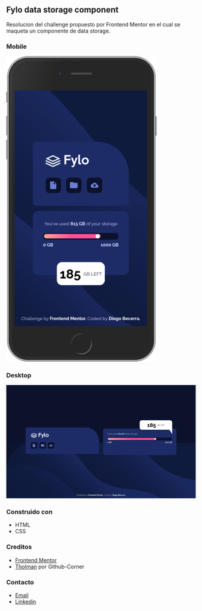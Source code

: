 ## Fylo data storage component

Resolucion del challenge propuesto por Frontend Mentor en el cual se maqueta un componente de data storage.

### Mobile

<p>
  <img src="https://raw.githubusercontent.com/becerrawebd/fylo-data-storage-component/master/designs/mobile.png" />
</p>

### Desktop

<img src="https://raw.githubusercontent.com/becerrawebd/fylo-data-storage-component/master/designs/desktop.png" />

### Construido con

- HTML
- CSS

### Creditos

- [Frontend Mentor](https://www.frontendmentor.io/)
- [Tholman](https://github.com/tholman/github-corners) por Github-Corner

### Contacto

- [Email](mailto:becerradiego94@gmail.com)
- [Linkedin](https://www.linkedin.com/in/diego-becerra-516bb5128/)
